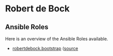 # Robert de Bock

## Ansible Roles
Here is an overview of the Ansible Roles available.
- [robertdebock.bootstrap](https://galaxy.ansible.com/robertdebock/bootstrap/) ([source](https://github.com/robertdebock/ansible-role-bootstrap)
